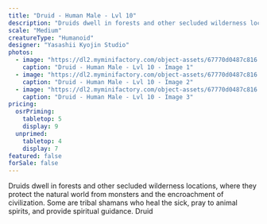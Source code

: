 ```yaml
---
title: "Druid - Human Male - Lvl 10"
description: "Druids dwell in forests and other secluded wilderness locations, where they protect the natural world from monsters and the encroachment of civilization. Some are tribal shamans who heal the sick, pray to animal spirits, and provide spiritual guidance. Druid"
scale: "Medium"
creatureType: "Humanoid"
designer: "Yasashii Kyojin Studio"
photos:
  - image: "https://dl2.myminifactory.com/object-assets/67770d0487c816.68399578/images/720X720-Class_Male_High_PS.jpg"
    caption: "Druid - Human Male - Lvl 10 - Image 1"
  - image: "https://dl2.myminifactory.com/object-assets/67770d0487c816.68399578/images/720X720-Class_Druid_Male_High_SCALE.jpg"
    caption: "Druid - Human Male - Lvl 10 - Image 2"
  - image: "https://dl2.myminifactory.com/object-assets/67770d0487c816.68399578/images/720X720-Class_Druid_Male_High_B.jpg"
    caption: "Druid - Human Male - Lvl 10 - Image 3"
pricing:
  osrPriming:
    tabletop: 5
    display: 9
  unprimed:
    tabletop: 4
    display: 7
featured: false
forSale: false
---
```


Druids dwell in forests and other secluded wilderness locations, where they protect the natural world from monsters and the encroachment of civilization. Some are tribal shamans who heal the sick, pray to animal spirits, and provide spiritual guidance. Druid